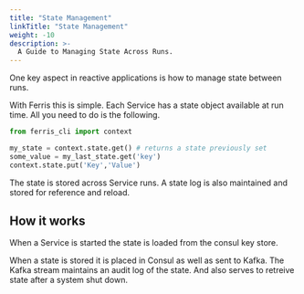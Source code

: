 ```yaml
---
title: "State Management"
linkTitle: "State Management"
weight: -10
description: >-
  A Guide to Managing State Across Runs.
---
```


One key aspect in reactive applications is how to manage state between runs. 

With Ferris this is simple. Each Service has a state object available at run time. All you need to do is the following.

```python
from ferris_cli import context

my_state = context.state.get() # returns a state previously set
some_value = my_last_state.get('key')
context.state.put('Key','Value')

```

The state is stored across Service runs. A state log is also maintained and stored for reference and reload.

## How it works

When a Service is started the state is loaded from the consul key store.

When a state is stored it is placed in Consul as well as sent to Kafka. The Kafka stream maintains an audit log of the state. And also serves to retreive state after a system shut down.

